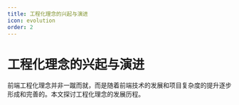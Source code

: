 ```yaml
---
title: 工程化理念的兴起与演进
icon: evolution
order: 2
---
```


# 工程化理念的兴起与演进

前端工程化理念并非一蹴而就，而是随着前端技术的发展和项目复杂度的提升逐步形成和完善的。本文探讨工程化理念的发展历程。
